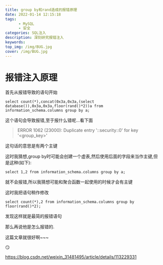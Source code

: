 ```yaml
---
title: group by和rand造成的报错原理
date: 2022-01-14 12:15:18
tags:
      - MySQL
      - 安全
categories: SQL注入
description: 深刻研究报错注入
keywords:
top_img: /img/BUG.jpg
cover: /img/BUG.jpg
---
```




# 报错注入原理

首先从报错导致的语句开始

```mysql
select count(*),concat(0x3a,0x3a,(select database()),0x3a,0x3a,floor(rand()*2))a from information_schema.columns group by a;
```



这个语句会导致报错,至于报什么错呢...看下面

> ERROR 1062 (23000): Duplicate entry '::security::0' for key '<group_key>'

这句话的意思是有两个主键

这时我猜想,group by时可能会创建一个虚表,然后使用后面的字段来当作主键,但是这种(如下):

```mysql
select 1,2 from information_schema.columns group by a;
```

就不会报错,所以我猜想可能和聚合函数一起使用的时候才会有主键



这时我把语句稍作修改

```mysql
select count(*),2 from information_schema.columns group by floor(rand()*2);
```

发现这样就是最简的报错语句



那么再说他是怎么报错的.

这篇文章就很好啊~~~

:smirk:

https://blog.csdn.net/weixin_31481495/article/details/113229331


